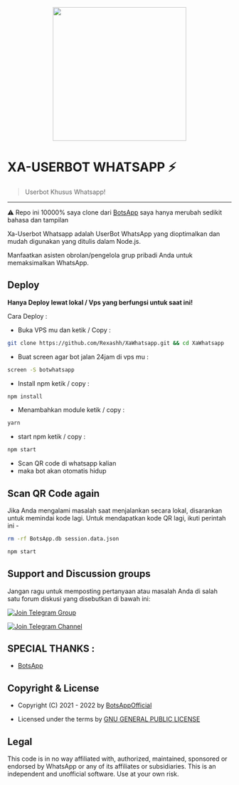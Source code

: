 <p align="center">
  <img src="https://telegra.ph/file/d28a920ffe14ea704d2f4.png" height="300px"/>
</p>


# XA-USERBOT WHATSAPP ⚡
> Userbot Khusus Whatsapp!
---
⚠️ Repo ini 10000% saya clone dari [BotsApp](https://mybotsapp.com) saya hanya merubah sedikit bahasa dan tampilan

Xa-Userbot Whatsapp adalah UserBot WhatsApp yang dioptimalkan dan mudah digunakan yang ditulis dalam Node.js.

Manfaatkan asisten obrolan/pengelola grup pribadi Anda untuk memaksimalkan WhatsApp.   


## Deploy

<b>Hanya Deploy lewat lokal / Vps yang berfungsi untuk saat ini!</b>

Cara Deploy :

- Buka VPS mu dan ketik / Copy :
```bash
git clone https://github.com/Rexashh/XaWhatsapp.git && cd XaWhatsapp
```
- Buat screen agar bot jalan 24jam di vps mu :
```bash
screen -S botwhatsapp
```
- Install npm ketik / copy :
```bash
npm install
```
- Menambahkan module ketik / copy :
```bash
yarn
```
- start npm ketik / copy :
```bash
npm start
```

- Scan QR code di whatsapp kalian 
- maka bot akan otomatis hidup


## Scan QR Code again
Jika Anda mengalami masalah saat menjalankan secara lokal, disarankan untuk memindai kode lagi. Untuk mendapatkan kode QR lagi, ikuti perintah ini -

```bash
rm -rf BotsApp.db session.data.json
```
```bash
npm start
```

## Support and Discussion groups

Jangan ragu untuk memposting pertanyaan atau masalah Anda di salah satu forum diskusi yang disebutkan di bawah ini:


[![Join Telegram Group](https://img.shields.io/badge/Join-Telegram%20Group-blue.svg?logo=Telegram)](https://t.me/rexaprivateroom)

[![Join Telegram Channel](https://img.shields.io/badge/Join-Telegram%20Channel-red.svg?logo=Telegram)](https://t.me/tirexgugel)

## SPECIAL THANKS :

- [BotsApp](https://github.com/BotsAppOfficial)

## Copyright & License
- Copyright (C) 2021 - 2022 by [BotsAppOfficial](https://github.com/BotsAppOfficial)

- Licensed under the terms by [GNU GENERAL PUBLIC LICENSE](https://github.com/BotsAppOfficial/BotsApp/blob/main/LICENSE)

## Legal
This code is in no way affiliated with, authorized, maintained, sponsored or endorsed by WhatsApp or any of its affiliates or subsidiaries. This is an independent and unofficial software. Use at your own risk.

